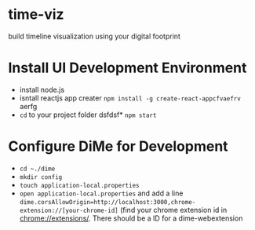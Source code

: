 # time-viz
build timeline visualization using your digital footprint

# Install UI Development Environment 
* install node.js 
* isntall reactjs app creater `npm install -g create-react-appcfvaefrv `aerfg
* `cd` to your project folder
dsfdsf* `npm start`

# Configure DiMe for Development
* `cd ~./dime`
* `mkdir config`
* `touch application-local.properties`
* `open application-local.properties` and add a line `dime.corsAllowOrigin=http://localhost:3000,chrome-extension://[your-chrome-id]` (find your chrome extension id in <chrome://extensions/>. There should be a ID for a dime-webextension

